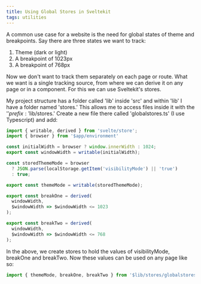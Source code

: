 ```yaml
---
title: Using Global Stores in Sveltekit
tags: utilities
---
```


A common use case for a website is the need for global states of theme and breakpoints. Say there are three states we want to track:

1. Theme (dark or light)
2. A breakpoint of 1023px
3. A breakpoint of 768px

Now we don't want to track them separately on each page or route. What we want is a single tracking source, from where we can derive it on any page or in a component. For this we can use Sveltekit's stores.

My project structure has a folder called 'lib' inside 'src' and within 'lib' I have a folder named 'stores.' This allows me to access files inside it with the '$' prefix: '$lib/stores.' Create a new file there called 'globalstores.ts' (I use Typescript) and add:

```javascript
import { writable, derived } from 'svelte/store';
import { browser } from '$app/environment' 

const initialWidth = browser ? window.innerWidth : 1024;
export const windowWidth = writable(initialWidth);

const storedThemeMode = browser
  ? JSON.parse(localStorage.getItem('visibilityMode') || 'true')
  : true;

export const themeMode = writable(storedThemeMode);

export const breakOne = derived(
  windowWidth,
  $windowWidth => $windowWidth <= 1023
);

export const breakTwo = derived(
  windowWidth,
  $windowWidth => $windowWidth <= 768
);
```

In the above, we create stores to hold the values of visibilityMode, breakOne and breakTwo. Now these values can be used on any page like so:

```javascript
import { themeMode, breakOne, breakTwo } from '$lib/stores/globalstores'
```
